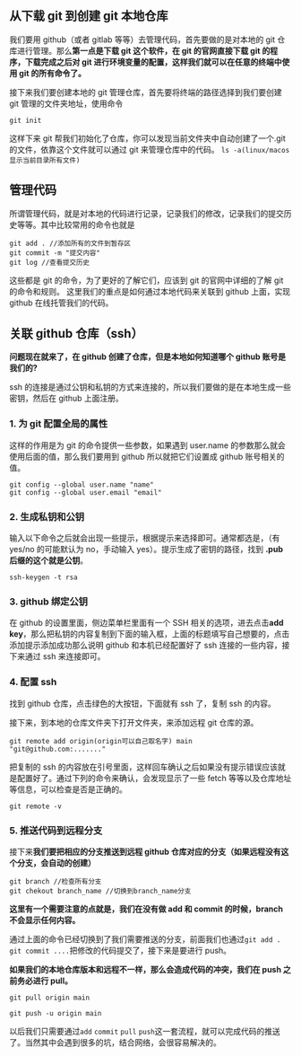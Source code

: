 ## 从下载 git 到创建 git 本地仓库

我们要用 github（或者 gitlab 等等）去管理代码，首先要做的是对本地的 git 仓库进行管理。那么**第一点是下载 git 这个软件，在 git 的官网直接下载 git 的程序，下载完成之后对 git 进行环境变量的配置，这样我们就可以在任意的终端中使用 git 的所有命令了。**

接下来我们要创建本地的 git 管理仓库，首先要将终端的路径选择到我们要创建 git 管理的文件夹地址，使用命令

```
git init
```

这样下来 git 帮我们初始化了仓库，你可以发现当前文件夹中自动创建了一个.git 的文件，依靠这个文件就可以通过 git 来管理仓库中的代码。 `ls -a(linux/macos显示当前目录所有文件)`

## 管理代码

所谓管理代码，就是对本地的代码进行记录，记录我们的修改，记录我们的提交历史等等。其中比较常用的命令也就是

```
git add . //添加所有的文件到暂存区
git commit -m "提交内容"
git log //查看提交历史
```

这些都是 git 的命令，为了更好的了解它们，应该到 git 的官网中详细的了解 git 的命令和规则。 这里我们的重点是如何通过本地代码来关联到 github 上面，实现 github 在线托管我们的代码。

## 关联 github 仓库（ssh）

**问题现在就来了，在 github 创建了仓库，但是本地如何知道哪个 github 账号是我们的?**

ssh 的连接是通过公钥和私钥的方式来连接的，所以我们要做的是在本地生成一些密钥，然后在 github 上面注册。

### 1. 为 git 配置全局的属性

这样的作用是为 git 的命令提供一些参数，如果遇到 user.name 的参数那么就会使用后面的值，那么我们要用到 github 所以就把它们设置成 github 账号相关的值。

```
git config --global user.name "name"
git config --global user.email "email"
```

### 2. 生成私钥和公钥

输入以下命令之后就会出现一些提示，根据提示来选择即可。通常都选是，（有 yes/no 的可能默认为 no，手动输入 yes）。提示生成了密钥的路径，找到 **.pub 后缀的这个就是公钥**。

```
ssh-keygen -t rsa
```

### 3. github 绑定公钥

在 github 的设置里面，侧边菜单栏里面有一个 SSH 相关的选项，进去点击**add key**，那么把私钥的内容复制到下面的输入框，上面的标题填写自己想要的，点击添加提示添加成功那么说明 github 和本机已经配置好了 ssh 连接的一些内容，接下来通过 ssh 来连接即可。

### 4. 配置 ssh

找到 github 仓库，点击绿色的大按钮，下面就有 ssh 了，复制 ssh 的内容。

接下来，到本地的仓库文件夹下打开文件夹，来添加远程 git 仓库的源。

```
git remote add origin(origin可以自己取名字) main "git@github.com:......."
```

把复制的 ssh 的内容放在引号里面，这样回车确认之后如果没有提示错误应该就是配置好了。通过下列的命令来确认，会发现显示了一些 fetch 等等以及仓库地址等信息，可以检查是否是正确的。

```
git remote -v
```

### 5. 推送代码到远程分支

接下来**我们要把相应的分支推送到远程 github 仓库对应的分支（如果远程没有这个分支，会自动的创建）**

```
git branch //检查所有分支
git chekout branch_name //切换到branch_name分支
```

**这里有一个需要注意的点就是，我们在没有做 add 和 commit 的时候，branch 不会显示任何内容。**

通过上面的命令已经切换到了我们需要推送的分支，前面我们也通过`git add .` `git commit ....`把修改的代码提交了，接下来是要进行 push。

**如果我们的本地仓库版本和远程不一样，那么会造成代码的冲突，我们在 push 之前务必进行 pull。**

```
git pull origin main

git push -u origin main
```

以后我们只需要通过`add` `commit` `pull` `push`这一套流程，就可以完成代码的推送了。当然其中会遇到很多的坑，结合网络，会很容易解决的。
